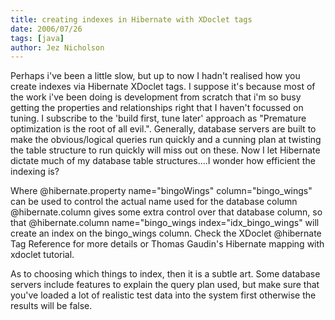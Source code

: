 ```yaml
---
title: creating indexes in Hibernate with XDoclet tags
date: 2006/07/26
tags: [java]
author: Jez Nicholson
---
```

Perhaps i've been a little slow, but up to now I hadn't realised how you create indexes via Hibernate XDoclet tags. I suppose it's because most of the work i've been doing is development from scratch that i'm so busy getting the properties and relationships right that I haven't focussed on tuning. I subscribe to the 'build first, tune later' approach as "Premature optimization is the root of all evil.". Generally, database servers are built to make the obvious/logical queries run quickly and a cunning plan at twisting the table structure to run quickly will miss out on these. Now I let Hibernate dictate much of my database table structures....I wonder how efficient the indexing is?

Where @hibernate.property name="bingoWings" column="bingo_wings" can be used to control the actual name used for the database column @hibernate.column gives some extra control over that database column, so that @hibernate.column name="bingo_wings index="idx_bingo_wings" will create an index on the bingo_wings column. Check the XDoclet @hibernate Tag Reference for more details or Thomas Gaudin's Hibernate mapping with xdoclet tutorial.

As to choosing which things to index, then it is a subtle art. Some database servers include features to explain the query plan used, but make sure that you've loaded a lot of realistic test data into the system first otherwise the results will be false.